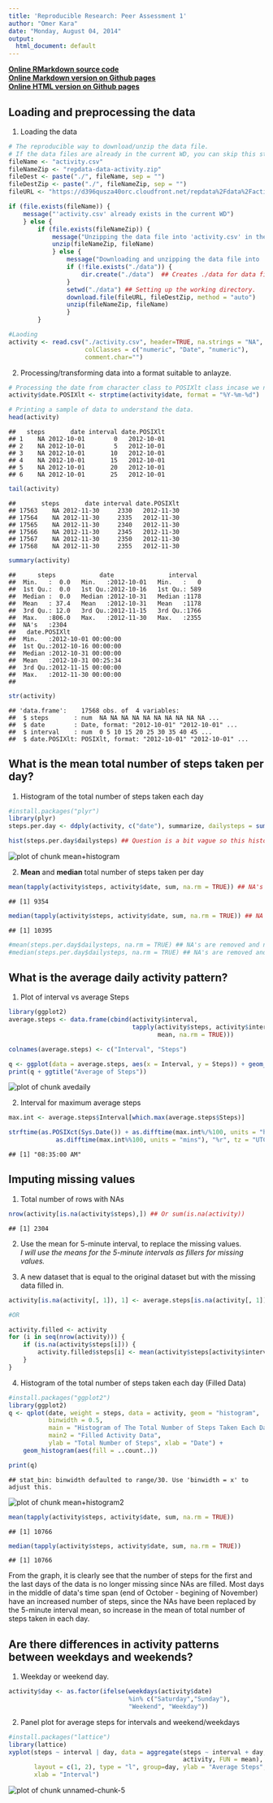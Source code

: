 ```yaml
---
title: 'Reproducible Research: Peer Assessment 1'
author: "Omer Kara"
date: "Monday, August 04, 2014"
output:
  html_document: default
---
```


[**Online RMarkdown source code**](https://github.com/omerkara/RepData_PeerAssessment1/blob/master/PA1_template.Rmd)  
[**Online Markdown version on Github pages**](https://github.com/omerkara/RepData_PeerAssessment1/blob/master/PA1_template.md)  
[**Online HTML version on Github pages**](https://github.com/omerkara/RepData_PeerAssessment1/blob/master/PA1_template.html)

## Loading and preprocessing the data

1. Loading the data

```r
# The reproducible way to download/unzip the data file.
# If the data files are already in the current WD, you can skip this step. 
fileName <- "activity.csv"
fileNameZip <- "repdata-data-activity.zip"
fileDest <- paste("./", fileName, sep = "")
fileDestZip <- paste("./", fileNameZip, sep = "")
fileURL <- "https://d396qusza40orc.cloudfront.net/repdata%2Fdata%2Factivity.zip"

if (file.exists(fileName)) {
    message("'activity.csv' already exists in the current WD")
    } else {
        if (file.exists(fileNameZip)) {
            message("Unzipping the data file into 'activity.csv' in the current WD")
            unzip(fileNameZip, fileName)
            } else { 
                message("Downloading and unzipping the data file into 'activity.csv' in the created './data' directory")
                if (!file.exists("./data")) {
                    dir.create("./data")  ## Creates ./data for data files
                }
                setwd("./data") ## Setting up the working directory.
                download.file(fileURL, fileDestZip, method = "auto")
                unzip(fileNameZip, fileName)
                }
        }

#Laoding
activity <- read.csv("./activity.csv", header=TRUE, na.strings = "NA", 
                     colClasses = c("numeric", "Date", "numeric"), 
                     comment.char="")
```


2. Processing/transforming data into a format suitable to anlayze.

```r
# Processing the date from character class to POSIXlt class incase we need it.. 
activity$date.POSIXlt <- strptime(activity$date, format = "%Y-%m-%d")

# Printing a sample of data to understand the data.
head(activity)
```

```
##   steps       date interval date.POSIXlt
## 1    NA 2012-10-01        0   2012-10-01
## 2    NA 2012-10-01        5   2012-10-01
## 3    NA 2012-10-01       10   2012-10-01
## 4    NA 2012-10-01       15   2012-10-01
## 5    NA 2012-10-01       20   2012-10-01
## 6    NA 2012-10-01       25   2012-10-01
```

```r
tail(activity)
```

```
##       steps       date interval date.POSIXlt
## 17563    NA 2012-11-30     2330   2012-11-30
## 17564    NA 2012-11-30     2335   2012-11-30
## 17565    NA 2012-11-30     2340   2012-11-30
## 17566    NA 2012-11-30     2345   2012-11-30
## 17567    NA 2012-11-30     2350   2012-11-30
## 17568    NA 2012-11-30     2355   2012-11-30
```

```r
summary(activity)
```

```
##      steps            date               interval   
##  Min.   :  0.0   Min.   :2012-10-01   Min.   :   0  
##  1st Qu.:  0.0   1st Qu.:2012-10-16   1st Qu.: 589  
##  Median :  0.0   Median :2012-10-31   Median :1178  
##  Mean   : 37.4   Mean   :2012-10-31   Mean   :1178  
##  3rd Qu.: 12.0   3rd Qu.:2012-11-15   3rd Qu.:1766  
##  Max.   :806.0   Max.   :2012-11-30   Max.   :2355  
##  NA's   :2304                                       
##   date.POSIXlt                
##  Min.   :2012-10-01 00:00:00  
##  1st Qu.:2012-10-16 00:00:00  
##  Median :2012-10-31 00:00:00  
##  Mean   :2012-10-31 00:25:34  
##  3rd Qu.:2012-11-15 00:00:00  
##  Max.   :2012-11-30 00:00:00  
## 
```

```r
str(activity)
```

```
## 'data.frame':	17568 obs. of  4 variables:
##  $ steps       : num  NA NA NA NA NA NA NA NA NA NA ...
##  $ date        : Date, format: "2012-10-01" "2012-10-01" ...
##  $ interval    : num  0 5 10 15 20 25 30 35 40 45 ...
##  $ date.POSIXlt: POSIXlt, format: "2012-10-01" "2012-10-01" ...
```

## What is the mean total number of steps taken per day?

1. Histogram of the total number of steps taken each day

```r
#install.packages("plyr")
library(plyr)
steps.per.day <- ddply(activity, c("date"), summarize, dailysteps = sum(steps))

hist(steps.per.day$dailysteps) ## Question is a bit vague so this histogram shows the distribution of the total number of steps across days.
```

![plot of chunk mean+histogram](figure/mean+histogram.png) 

2. **Mean** and **median** total number of steps taken per day

```r
mean(tapply(activity$steps, activity$date, sum, na.rm = TRUE)) ## NA's are considered as "0"
```

```
## [1] 9354
```

```r
median(tapply(activity$steps, activity$date, sum, na.rm = TRUE)) ## NA's are considered as "0"
```

```
## [1] 10395
```

```r
#mean(steps.per.day$dailysteps, na.rm = TRUE) ## NA's are removed and not considered as "0" so the result is different from above.
#median(steps.per.day$dailysteps, na.rm = TRUE) ## NA's are removed and not considered as "0" so the result is different from above.
```

## What is the average daily activity pattern?

1. Plot of interval vs average Steps

```r
library(ggplot2)
average.steps <- data.frame(cbind(activity$interval, 
                                  tapply(activity$steps, activity$interval, 
                                         mean, na.rm = TRUE)))

colnames(average.steps) <- c("Interval", "Steps")

q <- ggplot(data = average.steps, aes(x = Interval, y = Steps)) + geom_line()
print(q + ggtitle("Average of Steps"))
```

![plot of chunk avedaily](figure/avedaily.png) 

2. Interval for maximum average steps

```r
max.int <- average.steps$Interval[which.max(average.steps$Steps)]

strftime(as.POSIXct(Sys.Date()) + as.difftime(max.int%/%100, units = "hours") +
             as.difftime(max.int%%100, units = "mins"), "%r", tz = "UTC")
```

```
## [1] "08:35:00 AM"
```

## Imputing missing values

1. Total number of rows with NAs

```r
nrow(activity[is.na(activity$steps),]) ## Or sum(is.na(activity))
```

```
## [1] 2304
```

2. Use the mean for 5-minute interval, to replace the missing values.  
*I will use the means for the 5-minute intervals as fillers for missing
values.*

3. A new dataset that is equal to the original dataset but with the missing data filled in.

```r
activity[is.na(activity[, 1]), 1] <- average.steps[is.na(activity[, 1]), 2]

#OR

activity.filled <- activity
for (i in seq(nrow(activity))) {
    if (is.na(activity$steps[i])) {
        activity.filled$steps[i] <- mean(activity$steps[activity$interval == activity$interval[i]], na.rm = TRUE)
    }
}
```

4. Histogram of the total number of steps taken each day (Filled Data)

```r
#install.packages("ggplot2")
library(ggplot2)
q <- qplot(date, weight = steps, data = activity, geom = "histogram", 
           binwidth = 0.5, 
           main = "Histogram of The Total Number of Steps Taken Each Day",
           main2 = "Filled Activity Data",
           ylab = "Total Number of Steps", xlab = "Date") + 
    geom_histogram(aes(fill = ..count..))

print(q)
```

```
## stat_bin: binwidth defaulted to range/30. Use 'binwidth = x' to adjust this.
```

![plot of chunk mean+histogram2](figure/mean+histogram2.png) 

```r
mean(tapply(activity$steps, activity$date, sum, na.rm = TRUE))
```

```
## [1] 10766
```

```r
median(tapply(activity$steps, activity$date, sum, na.rm = TRUE))
```

```
## [1] 10766
```
From the graph, it is clearly see that the number of steps for the first and the last days of the data is no longer missing since NAs are filled. Most days in the middle of data's time span (end of October - begining of November) have an increased number of steps, since the NAs have been replaced by the 5-minute interval mean, so increase in the mean of total number of steps taken in each day.

## Are there differences in activity patterns between weekdays and weekends?

1. Weekday or weekend day.

```r
activity$day <- as.factor(ifelse(weekdays(activity$date) 
                                 %in% c("Saturday","Sunday"),
                                 "Weekend", "Weekday"))
```

2. Panel plot for average steps for intervals and weekend/weekdays

```r
#install.packages("lattice")
library(lattice)
xyplot(steps ~ interval | day, data = aggregate(steps ~ interval + day,
                                                activity, FUN = mean),
       layout = c(1, 2), type = "l", group=day, ylab = "Average Steps", 
       xlab = "Interval")
```

![plot of chunk unnamed-chunk-5](figure/unnamed-chunk-5.png) 


